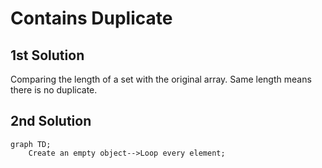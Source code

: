 # Contains Duplicate

## 1st Solution

Comparing the length of a set with the original array. Same length means there is no duplicate.

## 2nd Solution

```mermaid
graph TD;
    Create an empty object-->Loop every element;
```

